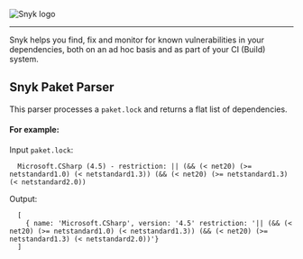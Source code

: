 ![Snyk logo](https://snyk.io/style/asset/logo/snyk-print.svg)

***

Snyk helps you find, fix and monitor for known vulnerabilities in your dependencies, both on an ad hoc basis and as part of your CI (Build) system.

## Snyk Paket Parser

This parser processes a `paket.lock` and returns a flat list of dependencies.

#### For example:
Input `paket.lock`:
```
  Microsoft.CSharp (4.5) - restriction: || (&& (< net20) (>= netstandard1.0) (< netstandard1.3)) (&& (< net20) (>= netstandard1.3) (< netstandard2.0))
``` 

Output:
```
  [
    { name: 'Microsoft.CSharp', version: '4.5' restriction: '|| (&& (< net20) (>= netstandard1.0) (< netstandard1.3)) (&& (< net20) (>= netstandard1.3) (< netstandard2.0))'}
  ]
```
